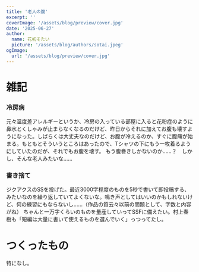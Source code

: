 ```yaml
---
title: '老人の腹'
excerpt: ''
coverImage: '/assets/blog/preview/cover.jpg'
date: '2025-06-27'
author:
  name: 花初そたい
  picture: '/assets/blog/authors/sotai.jpeg'
ogImage:
  url: '/assets/blog/preview/cover.jpg'
---
```

# 雑記
### 冷房病
元々温度差アレルギーというか、冷房の入っている部屋に入ると花粉症のように鼻水とくしゃみが止まらなくなるのだけど、昨日からそれに加えてお腹も壊すようになった。しばらくは大丈夫なのだけど、お腹が冷えるのか、すぐに腹痛が始まる。もともとそういうところはあったので、Tシャツの下にもう一枚着るようにしていたのだが、それでもお腹を壊す。
もう腹巻きしかないのか……？　しかし、そんな老人みたいな……

### 書き捨て
ジクアクスのSSを投げた。最近3000字程度のものを5秒で書いて即投稿する、みたいなのを繰り返していてよくないな。鳴き声としてはいいのかもしれないけど、何の練習にもならないし……（作品の質云々以前の問題として、字数と内容がね）
ちゃんと一万字くらいのものを量産していってSSFに備えたい。村上春樹も「短編は大量に書いて使えるものを選んでいく」っつってたし。

# つくったもの
特になし。